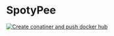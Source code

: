 # SpotyPee
[![Create conatiner and push docker hub](https://github.com/MrTarantoga/SpotyPee/actions/workflows/spotypee-push-to-docker.yml/badge.svg)](https://github.com/MrTarantoga/SpotyPee/actions/workflows/spotypee-push-to-docker.yml)
